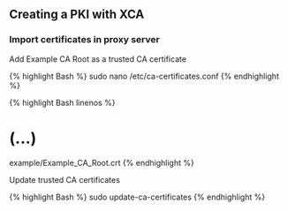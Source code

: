 ## Creating a PKI with XCA

### Import certificates in proxy server

Add Example CA Root as a trusted CA certificate

{% highlight Bash %}
sudo nano /etc/ca-certificates.conf
{% endhighlight %}

{% highlight Bash linenos %}
# (...)
example/Example_CA_Root.crt
{% endhighlight %}

Update trusted CA certificates

{% highlight Bash %}
sudo update-ca-certificates
{% endhighlight %}

